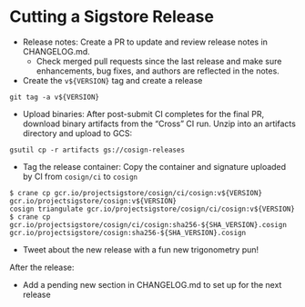 # Cutting a Sigstore Release
* Release notes: Create a PR to update and review release notes in CHANGELOG.md.
  - Check merged pull requests since the last release and make sure enhancements, bug fixes, and authors are reflected in the notes.
* Create the `v${VERSION}` tag and create a release
```
git tag -a v${VERSION}
```
* Upload binaries: After post-submit CI completes for the final PR, download binary artifacts from the “Cross” CI run. Unzip into an artifacts directory and upload to GCS:
```
gsutil cp -r artifacts gs://cosign-releases
```
* Tag the release container: Copy the container and signature uploaded by CI from `cosign/ci` to `cosign`

```
$ crane cp gcr.io/projectsigstore/cosign/ci/cosign:v${VERSION} gcr.io/projectsigstore/cosign:v${VERSION}
cosign triangulate gcr.io/projectsigstore/cosign/ci/cosign:v${VERSION}
$ crane cp gcr.io/projectsigstore/cosign/ci/cosign:sha256-${SHA_VERSION}.cosign gcr.io/projectsigstore/cosign:sha256-${SHA_VERSION}.cosign
```
* Tweet about the new release with a fun new trigonometry pun!

After the release:
* Add a pending new section in CHANGELOG.md to set up for the next release
